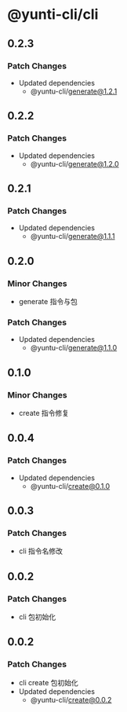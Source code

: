 # @yunti-cli/cli

## 0.2.3

### Patch Changes

- Updated dependencies
  - @yuntu-cli/generate@1.2.1

## 0.2.2

### Patch Changes

- Updated dependencies
  - @yuntu-cli/generate@1.2.0

## 0.2.1

### Patch Changes

- Updated dependencies
  - @yuntu-cli/generate@1.1.1

## 0.2.0

### Minor Changes

- generate 指令与包

### Patch Changes

- Updated dependencies
  - @yuntu-cli/generate@1.1.0

## 0.1.0

### Minor Changes

- create 指令修复

## 0.0.4

### Patch Changes

- Updated dependencies
  - @yuntu-cli/create@0.1.0

## 0.0.3

### Patch Changes

- cli 指令名修改

## 0.0.2

### Patch Changes

- cli 包初始化

## 0.0.2

### Patch Changes

- cli create 包初始化
- Updated dependencies
  - @yuntu-cli/create@0.0.2

